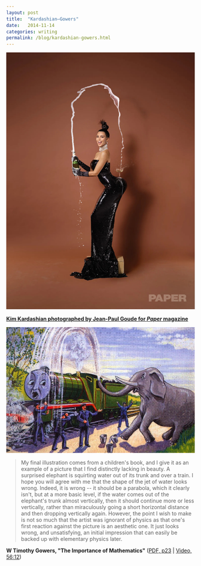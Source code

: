 ```yaml
---
layout: post
title:  "Kardashian–Gowers"
date:   2014-11-14
categories: writing
permalink: /blog/kardashian-gowers.html
---
```


![](../assets/img/kg-kardashian.jpg)

[**Kim Kardashian photographed by Jean-Paul Goude for *Paper* magazine**](http://www.papermag.com/2014/11/kim_kardashian.php)

![](../assets/img/kg-gowers.jpg)

> My final illustration comes from a children's book, and I give it as an example of a picture that I find distinctly lacking in beauty. A surprised elephant is squirting water out of its trunk and over a train. I hope you will agree with me that the shape of the jet of water looks wrong. Indeed, it is wrong -- it should be a parabola, which it clearly isn't, but at a more basic level, if the water comes out of the elephant's trunk almost vertically, then it should continue more or less vertically, rather than miraculously going a short horizontal distance and then dropping vertically again. However, the point I wish to make is not so much that the artist was ignorant of physics as that one's first reaction against the picture is an aesthetic one. It just looks wrong, and unsatisfying, an initial impression that can easily be backed up with elementary physics later.

**W Timothy Gowers, "The Importance of Mathematics"** ([PDF, p23](https://www.dpmms.cam.ac.uk/~wtg10/importance.pdf) \| [Video, 56:12](http://www.youtube.com/watch?v=mEkXsPnIC8E))
